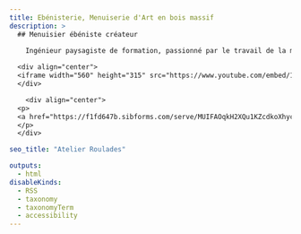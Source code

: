 ```yaml
---
title: Ebénisterie, Menuiserie d'Art en bois massif
description: >
  ## Menuisier ébéniste créateur
  
    Ingénieur paysagiste de formation, passionné par le travail de la matière, tout autant que par les paysages et les gens qui les font vivre, je décide en 2023 d’engager une reconversion professionnelle pour devenir menuisier-ébéniste créateur. L'**ATELIER ROULADES** voit le jour.

  <div align="center">
  <iframe width="560" height="315" src="https://www.youtube.com/embed/1y1LefkMADA?si=j8bp3NFiX4jZo-XM" title="YouTube video player" frameborder="0" allow="accelerometer; autoplay; clipboard-write; encrypted-media; gyroscope; picture-in-picture; web-share" referrerpolicy="strict-origin-when-cross-origin" allowfullscreen></iframe>
  </div>

    <div align="center">
  <p>
  <a href="https://f1fd647b.sibforms.com/serve/MUIFAOqkH2XQu1KZcdkoXhychCPuLZtPtwn9n4C2NYyfeC6pe0Hr2q1lc0i8_6LxjCPFec5YyIE9L5Wep7OOs2JE-EtQZIRjIkA9uMYyQZQRQxIU_z_pEyYhIwTxe2XxuuU1nfPn86ifv3bS0B17xOR6jLlj9bYTaAn8On3FdaxrpnPzmpYzBxEOkwd_741gzgbbv_k7dRe5Hjda">RECEVOIR LA NEWSLETTER</a>
  </p>
  </div>

seo_title: "Atelier Roulades"

outputs:
  - html
disableKinds:
  - RSS
  - taxonomy
  - taxonomyTerm
  - accessibility
---
```

